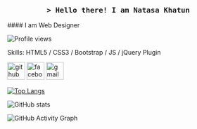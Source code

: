 <!-- Intro  -->
<h3 align="center">
        <samp>&gt; Hello there! I am
                <b><a target="_blank" [href="https://emon.com.bd/](https://www.facebook.com/natasaislam.t)">Natasa Khatun</a></b>
        </samp>
</h3>
#### I am Web Designer


![Profile views](https://gpvc.arturio.dev/natasa-nk)  


Skills:  HTML5 / CSS3 /  Bootstrap / JS / jQuery Plugin



[<img src='https://cdn.jsdelivr.net/npm/simple-icons@3.0.1/icons/github.svg' alt='github' height='40'>](https://github.com/natasa-nk)  [<img src='https://cdn.jsdelivr.net/npm/simple-icons@3.0.1/icons/facebook.svg' alt='facebook' height='40'>](https://www.facebook.com/natasaislam.0)
[<img src='https://cdn.jsdelivr.net/npm/simple-icons@3.0.1/icons/gmail.svg' alt='gmail' height='40'>](mailto:natasageniusbd@gmail.com)  

[![Top Langs](https://github-readme-stats.vercel.app/api/top-langs/?username=natasa-nk)](https://github.com/anuraghazra/github-readme-stats)

![GitHub stats](https://github-readme-stats.vercel.app/api?username=natasa-nk&show_icons=true)  

![GitHub Activity Graph](https://activity-graph.herokuapp.com/graph?username=natasa-nk)  
